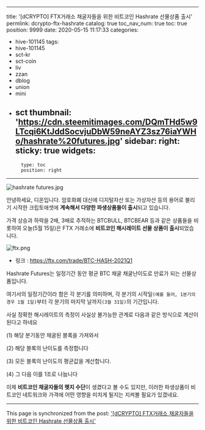 
---
title: '[dCRYPTO] FTX거래소 채굴자들을 위한 비트코인 Hashrate 선물상품 출시'
permlink: dcrypto-ftx-hashrate
catalog: true
toc_nav_num: true
toc: true
position: 9999
date: 2020-05-15 11:17:33
categories:
- hive-101145
tags:
- hive-101145
- sct-kr
- sct-coin
- liv
- zzan
- dblog
- union
- mini
- sct
thumbnail: 'https://cdn.steemitimages.com/DQmTHd5w9LTcqi6KtJddSocvjuDbW59neAYZ3sz76iaYWHo/hashrate%20futures.jpg'
sidebar:
    right:
        sticky: true
widgets:
    -
        type: toc
        position: right
---


![hashrate futures.jpg](https://cdn.steemitimages.com/DQmTHd5w9LTcqi6KtJddSocvjuDbW59neAYZ3sz76iaYWHo/hashrate%20futures.jpg)

안녕하세요, 디온입니다. 암호화폐 대신에 디지털자산 또는 가상자산 등의 용어로 불리기 시작한 크립토애셋에 **계속해서 다양한 파생상품들이 출시**되고 있습니다. 

가격 상승과 하락을 2배, 3배로 추적하는 BTCBULL, BTCBEAR 등과 같은 상품들을 비롯하여 오늘(5월 15일)은 FTX 거래소에 **비트코인 해시레이트 선물 상품이 출시**되었습니다.

![ftx.png](https://cdn.steemitimages.com/DQmbB4a1QW5HX48NxjAgSjzN52LoGbgw2sHCmnBy4zwXERY/ftx.png)

- 링크 : https://ftx.com/trade/BTC-HASH-2021Q1

Hashrate Futures는 일정기간 동안 평균 BTC 채굴 채굴난이도로 만료가 되는 선물상품입니다. 

여기서의 일정기간이라 함은 각 분기를 의미하며, 각 분기의 시작일`(예를 들어, 1분기의 경우 1월 1일)`부터 각 분기의 마지막 날까지`(3월 31일)`의 기간입니다.

사실 정확한 해시레이트의 측정이 사실상 불가능한 관계로 다음과 같은 방식으로 계산이 된다고 하네요

(1) 해당 분기동안 채굴된 블록을 가져와서

(2) 해당 블록의 난이도를 측정합니다

(3) 모든 블록의 난이도의 평균값을 계산합니다.

(4) 그 다음 이를 1조로 나눕니다

이제 **비트코인 채굴자들의 헷지 수단**이 생겼다고 볼 수도 있지만, 이러한 파생상품이 비트코인 네트워크와 가격에 어떤 영향을 미치게 될지는 지켜볼 필요가 있겠네요.

- - -

This page is synchronized from the post: ['[dCRYPTO] FTX거래소 채굴자들을 위한 비트코인 Hashrate 선물상품 출시'](https://steemit.com/@donekim/dcrypto-ftx-hashrate)
